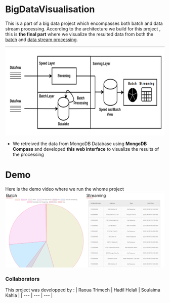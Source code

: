 # BigDataVisualisation
This is a part of a big data project which encompasses both batch and data stream processing.
According to the architecture we build for this project , this is **the final part** where we visualize the resulted data from both the [batch](https://github.com/HadilHelali/BigDataBatch) and [data stream processing](https://github.com/HadilHelali/BigDataSpark).

<p align="center">
  <img src="./Architecture.png" width=650 height=280>
</p>

* We retreived the data from MongoDB Database using **MongoDB Compass** and developed **this web interface** to visualize the results of the processing 

# Demo 
Here is the demo video where we run the whome project
[![Demo](./ScreenShot.png)](./project_Big_Data.mp4)

### Collaborators
This project was developped by :
| Raoua Trimech | Hadil Helali | Soulaima Kahla |
| --- | --- | --- |


